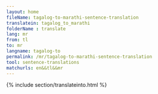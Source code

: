 ```yaml
---
layout: home
fileName: tagalog-to-marathi-sentence-translation
translatein: tagalog_to_marathi
folderName : translate
lang: mr
from: tl
to: mr
langname: tagalog-to
permalink: /mr/tagalog-to-marathi-sentence-translation
tool: sentence-translations
matchurls: en&&tl&&mr
---
```

{% include section/translateinto.html %}
